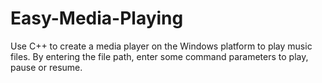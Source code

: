 # Easy-Media-Playing
Use C++ to create a media player on the Windows platform to play music files. By entering the file path, enter some command parameters to play, pause or resume.
